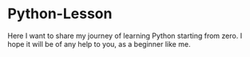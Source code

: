 # Python-Lesson
Here I want to share my journey of learning Python starting from zero. I hope it will be of any help to you, as a beginner like me. 
